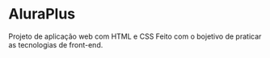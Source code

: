 # AluraPlus

Projeto de aplicação web com HTML e CSS
Feito com o bojetivo de praticar as tecnologias de front-end.
